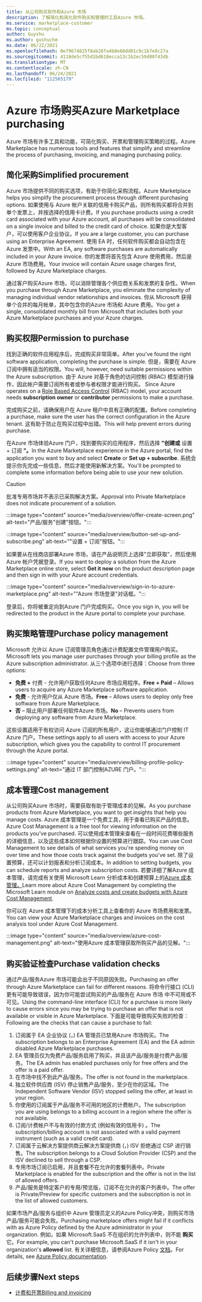 ```yaml
---
title: 从公司购买软件和Azure 市场
description: 了解简化和简化软件购买和管理的工具Azure 市场。
ms.service: marketplace-customer
ms.topic: conceptual
author: Guyshu
ms.author: gushuchm
ms.date: 06/22/2021
ms.openlocfilehash: 0e79674825f8ab28fa4b0e68dd01c9c1b7e8c27a
ms.sourcegitcommit: 4118de5cf55d1bd618ecca13c1b2ec59d80f43db
ms.translationtype: MT
ms.contentlocale: zh-CN
ms.lasthandoff: 06/24/2021
ms.locfileid: "112565179"
---
```

# <a name="azure-marketplace-purchasing"></a><span data-ttu-id="221cb-103">Azure 市场购买</span><span class="sxs-lookup"><span data-stu-id="221cb-103">Azure Marketplace purchasing</span></span>

<span data-ttu-id="221cb-104">Azure 市场有许多工具和功能，可简化购买、开票和管理购买策略的过程。</span><span class="sxs-lookup"><span data-stu-id="221cb-104">Azure Marketplace has numerous tools and features that simplify and streamline the process of purchasing, invoicing, and managing purchasing policy.</span></span>

## <a name="simplified-procurement"></a><span data-ttu-id="221cb-105">简化采购</span><span class="sxs-lookup"><span data-stu-id="221cb-105">Simplified procurement</span></span>

<span data-ttu-id="221cb-106">Azure 市场提供不同的购买选项，有助于你简化采购流程。</span><span class="sxs-lookup"><span data-stu-id="221cb-106">Azure Marketplace helps you simplify the procurement process through different purchasing options.</span></span> <span data-ttu-id="221cb-107">如果使用与 Azure 帐户关联的信用卡购买产品，则所有购买都将合并到单个发票上，并按选择的信用卡计费。</span><span class="sxs-lookup"><span data-stu-id="221cb-107">If you purchase products using a credit card associated with your Azure account, all purchases will be consolidated on a single invoice and billed to the credit card of choice.</span></span> <span data-ttu-id="221cb-108">如果你是大型客户，可以使用客户企业协议。</span><span class="sxs-lookup"><span data-stu-id="221cb-108">If you are a large customer, you can purchase using an Enterprise Agreement.</span></span> <span data-ttu-id="221cb-109">使用 EA 时，任何软件购买都会自动包含在 Azure 发票中。</span><span class="sxs-lookup"><span data-stu-id="221cb-109">With an EA, any software purchases are automatically included in your Azure invoice.</span></span> <span data-ttu-id="221cb-110">你的发票将首先包含 Azure 使用费用，然后是 Azure 市场费用。</span><span class="sxs-lookup"><span data-stu-id="221cb-110">Your invoice will contain Azure usage charges first, followed by Azure Marketplace charges.</span></span>

<span data-ttu-id="221cb-111">通过客户购买Azure 市场，可以消除管理各个供应商关系和发票的复杂性。</span><span class="sxs-lookup"><span data-stu-id="221cb-111">When you purchase through Azure Marketplace, you eliminate the complexity of managing individual vendor relationships and invoices.</span></span> <span data-ttu-id="221cb-112">你从 Microsoft 获得单个合并的每月帐单，其中包含你的Azure 市场和 Azure 费用。</span><span class="sxs-lookup"><span data-stu-id="221cb-112">You get a single, consolidated monthly bill from Microsoft that includes both your Azure Marketplace purchases and your Azure charges.</span></span>

## <a name="permission-to-purchase"></a><span data-ttu-id="221cb-113">购买权限</span><span class="sxs-lookup"><span data-stu-id="221cb-113">Permission to purchase</span></span>

<span data-ttu-id="221cb-114">找到正确的软件应用程序后，完成购买非常简单。</span><span class="sxs-lookup"><span data-stu-id="221cb-114">After you've found the right software application, completing the purchase is simple.</span></span> <span data-ttu-id="221cb-115">但是，需要在 Azure 订阅中拥有适当的权限。</span><span class="sxs-lookup"><span data-stu-id="221cb-115">You will, however, need suitable permissions within the Azure subscription.</span></span> <span data-ttu-id="221cb-116">由于 Azure 对基于角色的访问控制 (RBAC) 模型进行操作，因此帐户需要订阅所有者或参与者权限才能进行购买。 [](/azure/role-based-access-control/overview)</span><span class="sxs-lookup"><span data-stu-id="221cb-116">Since Azure operates on a [Role Based Access Control](/azure/role-based-access-control/overview) (RBAC) model, your account needs **subscription owner** or **contributor** permissions to make a purchase.</span></span>

<span data-ttu-id="221cb-117">完成购买之前，请确保用户在 Azure 租户中具有正确的配置。</span><span class="sxs-lookup"><span data-stu-id="221cb-117">Before completing a purchase, make sure the user has the correct configuration in the Azure tenant.</span></span> <span data-ttu-id="221cb-118">这有助于防止在购买过程中出错。</span><span class="sxs-lookup"><span data-stu-id="221cb-118">This will help prevent errors during purchase.</span></span>

<span data-ttu-id="221cb-119">在Azure 市场体验Azure 门户，找到要购买的应用程序，然后选择 **"创建或** 设置 + 订阅 **"。**</span><span class="sxs-lookup"><span data-stu-id="221cb-119">In the Azure Marketplace experience in the Azure portal, find the application you want to buy and select **Create** or **Set up + subscribe**.</span></span> <span data-ttu-id="221cb-120">系统会提示你先完成一些信息，然后才能使用新解决方案。</span><span class="sxs-lookup"><span data-stu-id="221cb-120">You'll be prompted to complete some information before being able to use your new solution.</span></span>

> [!CAUTION]
> <span data-ttu-id="221cb-121">批准专用市场并不表示已采购解决方案。</span><span class="sxs-lookup"><span data-stu-id="221cb-121">Approval into Private Marketplace does not indicate procurement of a solution.</span></span>

:::image type="content" source="media/overview/offer-create-screen.png" alt-text="产品/服务&quot;创建&quot;按钮。":::

:::image type="content" source="media/overview/button-set-up-and-subscribe.png" alt-text="&quot;设置 + 订阅&quot;按钮。":::

<span data-ttu-id="221cb-124">如果要从在线商店部署Azure 市场，请在产品说明页上选择"立即获取"，然后使用 Azure 帐户凭据登录。</span><span class="sxs-lookup"><span data-stu-id="221cb-124">If you want to deploy a solution from the Azure Marketplace online store, select **Get it now** on the product description page and then sign in with your Azure account credentials.</span></span>

:::image type="content" source="media/overview/sign-in-to-azure-marketplace.png" alt-text="&quot;Azure 市场登录&quot;对话框。":::

<span data-ttu-id="221cb-126">登录后，你将被重定向到Azure 门户完成购买。</span><span class="sxs-lookup"><span data-stu-id="221cb-126">Once you sign in, you will be redirected to the product in the Azure portal to complete your purchase.</span></span>

## <a name="purchase-policy-management"></a><span data-ttu-id="221cb-127">购买策略管理</span><span class="sxs-lookup"><span data-stu-id="221cb-127">Purchase policy management</span></span>

<span data-ttu-id="221cb-128">Microsoft 允许以 Azure 订阅管理员角色通过计费配置文件管理用户购买。</span><span class="sxs-lookup"><span data-stu-id="221cb-128">Microsoft lets you manage user purchases through your billing profile as the Azure subscription administrator.</span></span> <span data-ttu-id="221cb-129">从三个选项中进行选择：</span><span class="sxs-lookup"><span data-stu-id="221cb-129">Choose from three options:</span></span>

- <span data-ttu-id="221cb-130">**免费 +** 付费 - 允许用户获取任何Azure 市场应用程序。</span><span class="sxs-lookup"><span data-stu-id="221cb-130">**Free + Paid** – Allows users to acquire any Azure Marketplace software application.</span></span>
- <span data-ttu-id="221cb-131">**免费** - 允许用户仅从 Azure 市场。</span><span class="sxs-lookup"><span data-stu-id="221cb-131">**Free** – Allows users to deploy only free software from Azure Marketplace.</span></span>
- <span data-ttu-id="221cb-132">**否** – 阻止用户部署任何软件Azure 市场。</span><span class="sxs-lookup"><span data-stu-id="221cb-132">**No** – Prevents users from deploying any software from Azure Marketplace.</span></span>

<span data-ttu-id="221cb-133">这些设置适用于有权访问 Azure 订阅的所有用户，这让你能够通过门户控制 IT Azure 门户。</span><span class="sxs-lookup"><span data-stu-id="221cb-133">These settings apply to all users with access to your Azure subscription, which gives you the capability to control IT procurement through the Azure portal.</span></span>

:::image type="content" source="media/overview/billing-profile-policy-settings.png" alt-text="通过 IT 部门控制AZURE 门户。":::

## <a name="cost-management"></a><span data-ttu-id="221cb-135">成本管理</span><span class="sxs-lookup"><span data-stu-id="221cb-135">Cost management</span></span>

<span data-ttu-id="221cb-136">从公司购买Azure 市场时，需要获取有助于管理成本的见解。</span><span class="sxs-lookup"><span data-stu-id="221cb-136">As you purchase products from Azure Marketplace, you want to get insights that help you manage costs.</span></span> <span data-ttu-id="221cb-137">Azure 成本管理是一个免费工具，用于查看已购买产品的信息。</span><span class="sxs-lookup"><span data-stu-id="221cb-137">Azure Cost Management is a free tool for viewing information on the products you've purchased.</span></span> <span data-ttu-id="221cb-138">可以使用成本管理来查看在一段时间花费哪些服务的详细信息，以及这些成本如何根据你设置的预算进行跟踪。</span><span class="sxs-lookup"><span data-stu-id="221cb-138">You can use Cost Management to see details of what services you're spending money on over time and how those costs track against the budgets you've set.</span></span> <span data-ttu-id="221cb-139">除了设置预算，还可以计划报表和分析订阅成本。</span><span class="sxs-lookup"><span data-stu-id="221cb-139">In addition to setting budgets, you can schedule reports and analyze subscription costs.</span></span> <span data-ttu-id="221cb-140">若要详细了解Azure 成本管理，请完成有关使用 Microsoft Learn 分析成本和创建预算上的[Azure 成本管理。](/learn/modules/analyze-costs-create-budgets-azure-cost-management/)</span><span class="sxs-lookup"><span data-stu-id="221cb-140">Learn more about Azure Cost Management by completing the Microsoft Learn module on [Analyze costs and create budgets with Azure Cost Management](/learn/modules/analyze-costs-create-budgets-azure-cost-management/).</span></span>

<span data-ttu-id="221cb-141">你可以在 Azure 成本管理下的成本分析工具上查看你的 Azure 市场费用和发票。</span><span class="sxs-lookup"><span data-stu-id="221cb-141">You can view your Azure Marketplace charges and invoices on the cost analysis tool under Azure Cost Management.</span></span>

:::image type="content" source="media/overview/azure-cost-management.png" alt-text="使用Azure 成本管理获取所购买产品的见解。":::

## <a name="purchase-validation-checks"></a><span data-ttu-id="221cb-143">购买验证检查</span><span class="sxs-lookup"><span data-stu-id="221cb-143">Purchase validation checks</span></span>

<span data-ttu-id="221cb-144">通过产品/服务Azure 市场可能会出于不同原因失败。</span><span class="sxs-lookup"><span data-stu-id="221cb-144">Purchasing an offer through Azure Marketplace can fail for different reasons.</span></span> <span data-ttu-id="221cb-145">将命令行接口 (CLI) 更有可能导致错误，因为你可能尝试购买的产品/服务在 Azure 市场 中不可用或不可见。</span><span class="sxs-lookup"><span data-stu-id="221cb-145">Using the command-line interface (CLI) for a purchase is more likely to cause errors since you may be trying to purchase an offer that is not available or visible in Azure Marketplace.</span></span> <span data-ttu-id="221cb-146">下面是可能导致购买失败的检查：</span><span class="sxs-lookup"><span data-stu-id="221cb-146">Following are the checks that can cause a purchase to fail:</span></span>

1. <span data-ttu-id="221cb-147">订阅属于 EA 企业协议 (，) EA 管理员已禁用Azure 市场购买。</span><span class="sxs-lookup"><span data-stu-id="221cb-147">The subscription belongs to an Enterprise Agreement (EA) and the EA admin disabled Azure Marketplace purchases.</span></span>
1. <span data-ttu-id="221cb-148">EA 管理员仅为免费产品/服务启用了购买，并且该产品/服务是付费产品/服务。</span><span class="sxs-lookup"><span data-stu-id="221cb-148">The EA admin has enabled purchases only for free offers and the offer is a paid offer.</span></span>
1. <span data-ttu-id="221cb-149">在市场中找不到此产品/服务。</span><span class="sxs-lookup"><span data-stu-id="221cb-149">The offer is not found in the marketplace.</span></span>
1. <span data-ttu-id="221cb-150">独立软件供应商 (ISV) 停止销售产品/服务，至少在你的区域。</span><span class="sxs-lookup"><span data-stu-id="221cb-150">The Independent Software Vendor (ISV) stopped selling the offer, at least in your region.</span></span>
1. <span data-ttu-id="221cb-151">你使用的订阅属于产品/服务不可用的地区的计费帐户。</span><span class="sxs-lookup"><span data-stu-id="221cb-151">The subscription you are using belongs to a billing account in a region where the offer is not available.</span></span>
1. <span data-ttu-id="221cb-152">订阅/计费帐户不与有效的付款方式 (例如有效的信用卡) 。</span><span class="sxs-lookup"><span data-stu-id="221cb-152">The subscription/billing account is not associated with a valid payment instrument (such as a valid credit card).</span></span>
1. <span data-ttu-id="221cb-153">订阅属于云解决方案提供商云解决方案提供商 (，) ISV 拒绝通过 CSP 进行销售。</span><span class="sxs-lookup"><span data-stu-id="221cb-153">The subscription belongs to a Cloud Solution Provider (CSP) and the ISV declined to sell through a CSP.</span></span>
1. <span data-ttu-id="221cb-154">专用市场订阅已启用，并且套餐不在允许的套餐列表中。</span><span class="sxs-lookup"><span data-stu-id="221cb-154">Private Marketplace is enabled for the subscription and the offer is not in the list of allowed offers.</span></span>
1. <span data-ttu-id="221cb-155">产品/服务是特定客户的专用/预览版，订阅不在允许的客户列表中。</span><span class="sxs-lookup"><span data-stu-id="221cb-155">The offer is Private/Preview for specific customers and the subscription is not in the list of allowed customers.</span></span>

<span data-ttu-id="221cb-156">如果市场产品/服务与组织中 Azure 管理员定义的Azure Policy冲突，则购买市场产品/服务可能会失败。</span><span class="sxs-lookup"><span data-stu-id="221cb-156">Purchasing marketplace offers might fail if it conflicts with as Azure Policy defined by the Azure administrator in your organization.</span></span> <span data-ttu-id="221cb-157">例如，如果 Microsoft.SaaS 不在组织的允许列表中，则不能 **购买** 它。</span><span class="sxs-lookup"><span data-stu-id="221cb-157">For example, you can't purchase Microsoft.SaaS if it isn't in your organization's **allowed** list.</span></span> <span data-ttu-id="221cb-158">有关详细信息，请参阅Azure Policy [文档](/azure/governance/policy/)。</span><span class="sxs-lookup"><span data-stu-id="221cb-158">For details, see [Azure Policy documentation](/azure/governance/policy/).</span></span>

## <a name="next-steps"></a><span data-ttu-id="221cb-159">后续步骤</span><span class="sxs-lookup"><span data-stu-id="221cb-159">Next steps</span></span>

- [<span data-ttu-id="221cb-160">计费和开票</span><span class="sxs-lookup"><span data-stu-id="221cb-160">Billing and invoicing</span></span>](billing-invoicing.md)